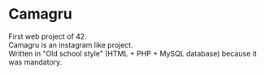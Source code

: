 # Camagru

First web project of 42.   
Camagru is an instagram like project.   
Written in "Old school style" (HTML + PHP + MySQL database) because it was mandatory.
